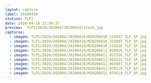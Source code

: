 ```yaml
---
layout: capture
label: 20200410
station: TLP1
date: 2020-04-10 21:59:37
preview:  TLP1/2020/202004/20200410/stack.jpg
capturas:
  - imagem: TLP1/2020/202004/20200410/M20200410_215937_TLP_1P.jpg
  - imagem: TLP1/2020/202004/20200410/M20200410_225603_TLP_1P.jpg
  - imagem: TLP1/2020/202004/20200410/M20200410_231610_TLP_1P.jpg
  - imagem: TLP1/2020/202004/20200410/M20200411_020926_TLP_1P.jpg
  - imagem: TLP1/2020/202004/20200410/M20200411_022556_TLP_1P.jpg
  - imagem: TLP1/2020/202004/20200410/M20200411_042523_TLP_1P.jpg
  - imagem: TLP1/2020/202004/20200410/M20200411_065803_TLP_1P.jpg
  - imagem: TLP1/2020/202004/20200410/M20200411_070110_TLP_1P.jpg
  - imagem: TLP1/2020/202004/20200410/M20200411_074518_TLP_1P.jpg
---
```

